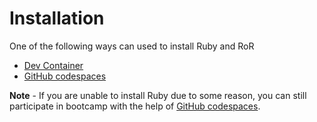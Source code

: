 # Installation

One of the following ways can used to install Ruby and RoR
- [Dev Container](./dev_container.md)
- [GitHub codespaces](./github_codespaces.md)


**Note** - If you are unable to install Ruby due to some reason, you can still
participate in bootcamp with the help of [GitHub codespaces](./github_codespaces.md).
